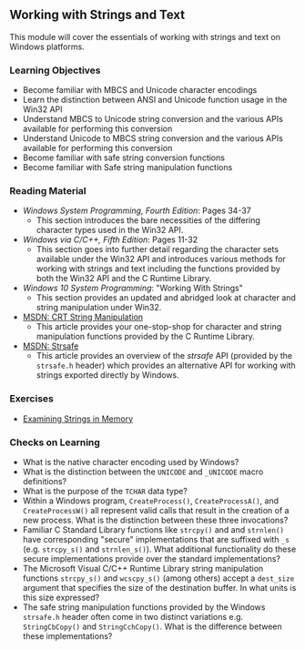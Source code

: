 ## Working with Strings and Text

This module will cover the essentials of working with strings and text on Windows platforms.

### Learning Objectives

- Become familiar with MBCS and Unicode character encodings
- Learn the distinction between ANSI and Unicode function usage in the Win32 API
- Understand MBCS to Unicode string conversion and the various APIs available for performing this conversion
- Understand Unicode to MBCS string conversion and the various APIs available for performing this conversion
- Become familiar with safe string conversion functions
- Become familiar with Safe string manipulation functions

### Reading Material

- _Windows System Programming, Fourth Edition_: Pages 34-37
    - This section introduces the bare necessities of the differing character types used in the Win32 API.
- _Windows via C/C++, Fifth Edition_: Pages 11-32
    - This section goes into further detail regarding the character sets available under the Win32 API and introduces various methods for working with strings and text including the functions provided by both the Win32 API and the C Runtime Library.
- _Windows 10 System Programming_: "Working With Strings"
    - This section provides an updated and abridged look at character and string manipulation under Win32.
- [MSDN: CRT String Manipulation](https://docs.microsoft.com/en-us/cpp/c-runtime-library/string-manipulation-crt?view=vs-2019)
    - This article provides your one-stop-shop for character and string manipulation functions provided by the C Runtime Library.
- [MSDN: Strsafe](https://docs.microsoft.com/en-us/windows/win32/menurc/strsafe-ovw)
    - This article provides an overview of the _strsafe_ API (provided by the `strsafe.h` header) which provides an alternative API for working with strings exported directly by Windows.

### Exercises

- [Examining Strings in Memory](./strings-in-memory)

### Checks on Learning

- What is the native character encoding used by Windows?
- What is the distinction between the `UNICODE` and `_UNICODE` macro definitions?
- What is the purpose of the `TCHAR` data type?
- Within a Windows program, `CreateProcess()`, `CreateProcessA()`, and `CreateProcessW()` all represent valid calls that result in the creation of a new process. What is the distinction between these three invocations?
- Familiar C Standard Library functions like `strcpy()` and and `strnlen()` have corresponding "secure" implementations that are suffixed with `_s` (e.g. `strcpy_s()` and `strnlen_s()`). What additional functionality do these secure implementations provide over the standard implementations?
- The Microsoft Visual C/C++ Runtime Library string manipulation functions `strcpy_s()` and `wcscpy_s()` (among others) accept a `dest_size` argument that specifies the size of the destination buffer. In what units is this size expressed?
- The safe string manipulation functions provided by the Windows `strsafe.h` header often come in two distinct variations e.g. `StringCbCopy()` and `StringCchCopy()`. What is the difference between these implementations?